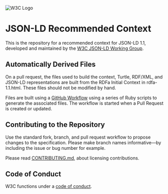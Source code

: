 
![W3C Logo](https://www.w3.org/Icons/w3c_home)

# JSON-LD Recommended Context

This is the repository for a recommended context for JSON-LD 1.1, developed and maintained by the [W3C JSON-LD Working Group](https://www.w3.org/2018/json-ld-wg/).

## Automatically Derived Files

On a pull request, the files used to build the context, Turtle, RDF/XML, and JSON-LD representations are built from the RDFa Initial Context in rdfa-1.1.html. These files should not be modified by hand.

Files are built using a [GitHub Workflow](https://developer.github.com/v3/actions/workflows/) using a series of Ruby scripts to generate the associated files. The workflow is started when a Pull Request is created or updated.

## Contributing to the Repository

Use the standard fork, branch, and pull request workflow to propose changes to the specification. Please make branch names informative—by including the issue or bug number for example.

Please read [CONTRIBUTING.md](CONTRIBUTING.md), about licensing contributions.

## Code of Conduct

W3C functions under a [code of conduct](https://www.w3.org/Consortium/cepc/).
